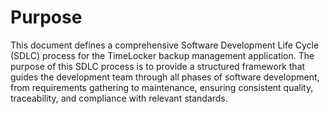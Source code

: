 # Purpose
This document defines a comprehensive Software Development Life Cycle (SDLC) process for the TimeLocker backup management application. The purpose of this SDLC process is to provide a structured framework that guides the development team through all phases of software development, from requirements gathering to maintenance, ensuring consistent quality, traceability, and compliance with relevant standards.
